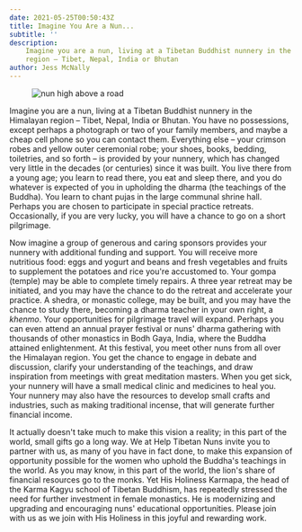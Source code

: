 ```yaml
---
date: 2021-05-25T00:50:43Z
title: Imagine You Are a Nun...
subtitle: ''
description:
    Imagine you are a nun, living at a Tibetan Buddhist nunnery in the Himalayan
    region – Tibet, Nepal, India or Bhutan
author: Jess McNally
---
```


<figure class="blog-photo">  
<img src="/media/nun-above-road.jpg" alt="nun high above a road"/>
</figure>

Imagine you are a nun, living at a Tibetan Buddhist nunnery in the Himalayan region – Tibet, Nepal, India or Bhutan. You have no possessions, except perhaps a photograph or two of your family members, and maybe a cheap cell phone so you can contact them. Everything else – your crimson robes and yellow outer ceremonial robe; your shoes, books, bedding, toiletries, and so forth – is provided by your nunnery, which has changed very little in the decades (or centuries) since it was built. You live there from a young age; you learn to read there, you eat and sleep there, and you do whatever is expected of you in upholding the dharma (the teachings of the Buddha). You learn to chant pujas in the large communal shrine hall. Perhaps you are chosen to participate in special practice retreats. Occasionally, if you are very lucky, you will have a chance to go on a short pilgrimage.

Now imagine a group of generous and caring sponsors provides your nunnery with additional funding and support. You will receive more nutritious food: eggs and yogurt and beans and fresh vegetables and fruits to supplement the potatoes and rice you're accustomed to. Your gompa (temple) may be able to complete timely repairs. A three year retreat may be initiated, and you may have the chance to do the retreat and accelerate your practice. A shedra, or monastic college, may be built, and you may have the chance to study there, becoming a dharma teacher in your own right, a _khenmo_. Your opportunities for pilgrimage travel will expand. Perhaps you can even attend an annual prayer festival or nuns' dharma gathering with thousands of other monastics in Bodh Gaya, India, where the Buddha attained enlightenment. At this festival, you meet other nuns from all over the Himalayan region. You get the chance to engage in debate and discussion, clarify your understanding of the teachings, and draw inspiration from meetings with great meditation masters. When you get sick, your nunnery will have a small medical clinic and medicines to heal you. Your nunnery may also have the resources to develop small crafts and industries, such as making traditional incense, that will generate further financial income.

It actually doesn't take much to make this vision a reality; in this part of the world, small gifts go a long way. We at Help Tibetan Nuns invite you to partner with us, as many of you have in fact done, to make this expansion of opportunity possible for the women who uphold the Buddha's teachings in the world. As you may know, in this part of the world, the lion's share of financial resources go to the monks. Yet His Holiness Karmapa, the head of the Karma Kagyu school of Tibetan Buddhism, has repeatedly stressed the need for further investment in female monastics. He is modernizing and upgrading and encouraging nuns' educational opportunities. Please join with us as we join with His Holiness in this joyful and rewarding work.
